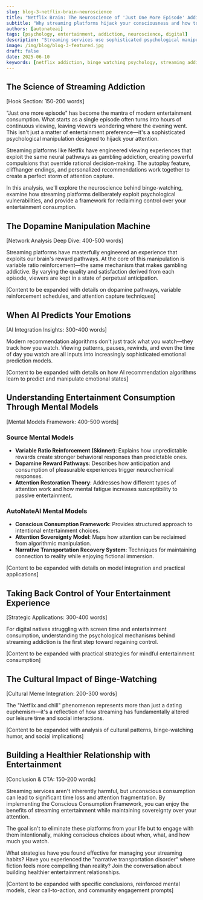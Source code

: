 ```yaml
---
slug: blog-3-netflix-brain-neuroscience
title: "Netflix Brain: The Neuroscience of 'Just One More Episode' Addiction"
subtitle: "Why streaming platforms hijack your consciousness and how to reclaim your attention"
authors: [autonateai]
tags: [psychology, entertainment, addiction, neuroscience, digital]
description: "Streaming services use sophisticated psychological manipulation techniques that mirror gambling addiction to create compulsive viewing behaviors"
image: /img/blog/blog-3-featured.jpg
draft: false
date: 2025-06-10
keywords: [netflix addiction, binge watching psychology, streaming addiction, binge watching, netflix psychology, screen addiction, why cant i stop watching netflix, psychology behind streaming addiction, how to stop binge watching, dopamine hacking entertainment, attention economy manipulation, narrative transportation disorder]
---
```


## The Science of Streaming Addiction

[Hook Section: 150-200 words]

"Just one more episode" has become the mantra of modern entertainment consumption. What starts as a single episode often turns into hours of continuous viewing, leaving viewers wondering where the evening went. This isn't just a matter of entertainment preference—it's a sophisticated psychological manipulation designed to hijack your attention.

<!-- truncate -->

Streaming platforms like Netflix have engineered viewing experiences that exploit the same neural pathways as gambling addiction, creating powerful compulsions that override rational decision-making. The autoplay feature, cliffhanger endings, and personalized recommendations work together to create a perfect storm of attention capture.

In this analysis, we'll explore the neuroscience behind binge-watching, examine how streaming platforms deliberately exploit psychological vulnerabilities, and provide a framework for reclaiming control over your entertainment consumption.

## The Dopamine Manipulation Machine

[Network Analysis Deep Dive: 400-500 words]

Streaming platforms have masterfully engineered an experience that exploits our brain's reward pathways. At the core of this manipulation is variable ratio reinforcement—the same mechanism that makes gambling addictive. By varying the quality and satisfaction derived from each episode, viewers are kept in a state of perpetual anticipation.

[Content to be expanded with details on dopamine pathways, variable reinforcement schedules, and attention capture techniques]

## When AI Predicts Your Emotions

[AI Integration Insights: 300-400 words]

Modern recommendation algorithms don't just track what you watch—they track how you watch. Viewing patterns, pauses, rewinds, and even the time of day you watch are all inputs into increasingly sophisticated emotional prediction models.

[Content to be expanded with details on how AI recommendation algorithms learn to predict and manipulate emotional states]

## Understanding Entertainment Consumption Through Mental Models

[Mental Models Framework: 400-500 words]

### Source Mental Models
- **Variable Ratio Reinforcement (Skinner)**: Explains how unpredictable rewards create stronger behavioral responses than predictable ones.
- **Dopamine Reward Pathways**: Describes how anticipation and consumption of pleasurable experiences trigger neurochemical responses.
- **Attention Restoration Theory**: Addresses how different types of attention work and how mental fatigue increases susceptibility to passive entertainment.

### AutoNateAI Mental Models
- **Conscious Consumption Framework**: Provides structured approach to intentional entertainment choices.
- **Attention Sovereignty Model**: Maps how attention can be reclaimed from algorithmic manipulation.
- **Narrative Transportation Recovery System**: Techniques for maintaining connection to reality while enjoying fictional immersion.

[Content to be expanded with details on model integration and practical applications]

## Taking Back Control of Your Entertainment Experience

[Strategic Applications: 300-400 words]

For digital natives struggling with screen time and entertainment consumption, understanding the psychological mechanisms behind streaming addiction is the first step toward regaining control.

[Content to be expanded with practical strategies for mindful entertainment consumption]

## The Cultural Impact of Binge-Watching

[Cultural Meme Integration: 200-300 words]

The "Netflix and chill" phenomenon represents more than just a dating euphemism—it's a reflection of how streaming has fundamentally altered our leisure time and social interactions.

[Content to be expanded with analysis of cultural patterns, binge-watching humor, and social implications]

## Building a Healthier Relationship with Entertainment

[Conclusion & CTA: 150-200 words]

Streaming services aren't inherently harmful, but unconscious consumption can lead to significant time loss and attention fragmentation. By implementing the Conscious Consumption Framework, you can enjoy the benefits of streaming entertainment while maintaining sovereignty over your attention.

The goal isn't to eliminate these platforms from your life but to engage with them intentionally, making conscious choices about when, what, and how much you watch.

What strategies have you found effective for managing your streaming habits? Have you experienced the "narrative transportation disorder" where fiction feels more compelling than reality? Join the conversation about building healthier entertainment relationships.

[Content to be expanded with specific conclusions, reinforced mental models, clear call-to-action, and community engagement prompts]
